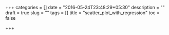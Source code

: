 +++
categories = []
date = "2016-05-24T23:48:29+05:30"
description = ""
draft = true
slug = ""
tags = []
title = "scatter_plot_with_regression"
toc = false

+++

